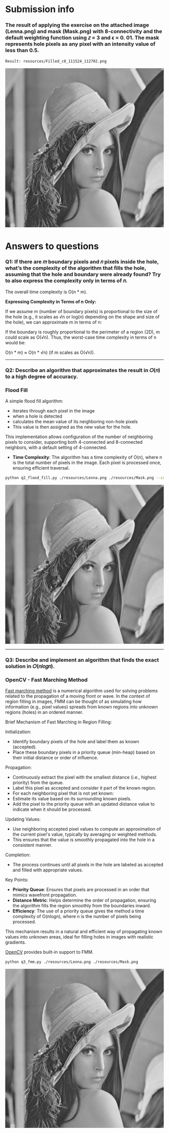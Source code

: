 # Submission info

### The result of applying the exercise on the attached image (Lenna.png) and mask (Mask.png) with 8-connectivity and the default weighting function using 𝑧 = 3 and ϵ = 0. 01. The mask represents hole pixels as any pixel with an intensity value of less than 0.5.

```sh
Result: resources/Filled_c8_111524_112702.png
```

![Result](resources/Filled_c8_111524_112702.png)

# Answers to questions

### Q1: If there are 𝑚 boundary pixels and 𝑛 pixels inside the hole, what’s the complexity of the algorithm that fills the hole, assuming that the hole and boundary were already found? Try to also express the complexity only in terms of 𝑛.

The overall time complexity is O(n * m).

**Expressing Complexity in Terms of n Only:**

If we assume m (number of boundary pixels) is proportional to the size of the hole (e.g., it scales as √n or log(n) depending on the shape and size of the hole), we can approximate m in terms of n:

If the boundary is roughly proportional to the perimeter of a region (2D), m could scale as O(√n).
Thus, the worst-case time complexity in terms of n would be:

O(n * m) ≈ O(n * √n) (if m scales as O(√n)).

---

### Q2: Describe an algorithm that approximates the result in 𝑂(𝑛) to a high degree of accuracy.

### Flood Fill

A simple flood fill algorithm:
 - iterates through each pixel in the image
 - when a hole is detected
 - calculates the mean value of its neighboring non-hole pixels
 - This value is then assigned as the new value for the hole.
    
This implementation allows configuration of the number of neighboring pixels to consider,
supporting both 4-connected and 8-connected neighbors, with a default setting of 4-connected.

- **Time Complexity**: The algorithm has a time complexity of O(n), where n
is the total number of pixels in the image. Each pixel is processed once,
ensuring efficient traversal.


```sh
python q2_flood_fill.py ./resources/Lenna.png ./resources/Mask.png --connectivity 8
```

![Flood Fill](resources/Filled_floodFill_c8_111524_120225.png)

---

### Q3: Describe and implement an algorithm that finds the exact solution in 𝑂(𝑛𝑙𝑜𝑔𝑛). 

### OpenCV - Fast Marching Method

[Fast marching method](https://en.wikipedia.org/wiki/Fast_marching_method) is a
numerical algorithm used for solving problems related to the propagation of a
moving front or wave.  In the context of region filling in images, FMM can be
thought of as simulating how information (e.g., pixel values) spreads from known
regions into unknown regions (holes) in an ordered manner.

Brief Mechanism of Fast Marching in Region Filling:

Initialization:
 - Identify boundary pixels of the hole and label them as known (accepted).
 - Place these boundary pixels in a priority queue (min-heap) based on their initial distance or order of influence.

Propagation:
 - Continuously extract the pixel with the smallest distance (i.e., highest priority) from the queue.
 - Label this pixel as accepted and consider it part of the known region.
 - For each neighboring pixel that is not yet known:
 - Estimate its value based on its surrounding known pixels.
 - Add the pixel to the priority queue with an updated distance value to indicate when it should be processed.

Updating Values:
 - Use neighboring accepted pixel values to compute an approximation of the current pixel's value, typically by averaging or weighted methods.
 - This ensures that the value is smoothly propagated into the hole in a consistent manner.

Completion:
 - The process continues until all pixels in the hole are labeled as accepted and filled with appropriate values.

Key Points:
 - **Priority Queue**: Ensures that pixels are processed in an order that mimics wavefront propagation.
 - **Distance Metric**: Helps determine the order of propagation, ensuring the algorithm fills the region smoothly from the boundaries inward.
 - **Efficiency**: The use of a priority queue gives the method a time complexity of O(nlogn), where n is the number of pixels being processed.

This mechanism results in a natural and efficient way of propagating known values
into unknown areas, ideal for filling holes in images with realistic gradients.

[OpenCV](https://docs.opencv.org/3.4/df/d3d/tutorial_py_inpainting.html#:~:text=Once%20a%20pixel%20is%20inpainted,by%20using%20the%20flag%2C%20cv.) provides built-in support to FMM.

```sh
python q3_fmm.py ./resources/Lenna.png ./resources/Mask.png
```

![FMM](resources/Filled_fmm_111524_120325.png)
